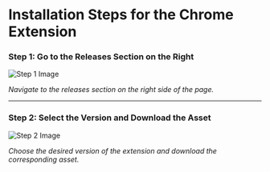 # Installation Steps for the Chrome Extension

### Step 1: Go to the Releases Section on the Right

![Step 1 Image](https://github.com/user-attachments/assets/0eb95e8a-050b-4cb3-8407-c33ac9c1812a)

_Navigate to the releases section on the right side of the page._

---

### Step 2: Select the Version and Download the Asset

![Step 2 Image](https://github.com/user-attachments/assets/ccffb1f1-252e-4187-a315-cb80c9a3f6f1)

_Choose the desired version of the extension and download the corresponding asset._
